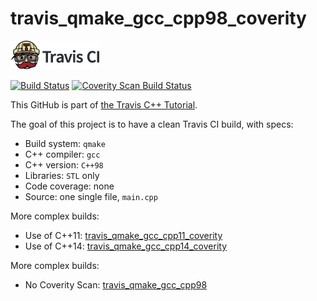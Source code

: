 # travis_qmake_gcc_cpp98_coverity

[![Travis CI logo](TravisCI.png)](https://travis-ci.org)

[![Build Status](https://travis-ci.org/richelbilderbeek/travis_qmake_gcc_cpp98_coverity.svg?branch=master)](https://travis-ci.org/richelbilderbeek/travis_qmake_gcc_cpp98_coverity)
<a href="https://scan.coverity.com/projects/richelbilderbeek-travis_qmake_gcc_cpp98_coverity">
  <img alt="Coverity Scan Build Status"
       src="https://scan.coverity.com/projects/11107/badge.svg"/>
</a>

This GitHub is part of [the Travis C++ Tutorial](https://github.com/richelbilderbeek/travis_cpp_tutorial).

The goal of this project is to have a clean Travis CI build, with specs:
 * Build system: `qmake`
 * C++ compiler: `gcc`
 * C++ version: `C++98`
 * Libraries: `STL` only
 * Code coverage: none
 * Source: one single file, `main.cpp`

More complex builds:
 * Use of C++11: [travis_qmake_gcc_cpp11_coverity](https://www.github.com/richelbilderbeek/travis_qmake_gcc_cpp11_coverity)
 * Use of C++14: [travis_qmake_gcc_cpp14_coverity](https://www.github.com/richelbilderbeek/travis_qmake_gcc_cpp14_coverity)

More complex builds:
 * No Coverity Scan: [travis_qmake_gcc_cpp98](https://www.github.com/richelbilderbeek/travis_qmake_gcc_cpp98)
